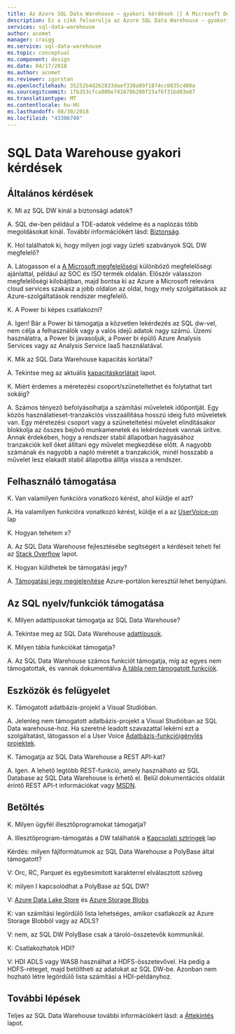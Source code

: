 ```yaml
---
title: Az Azure SQL Data Warehouse – gyakori kérdések |} A Microsoft Docs
description: Ez a cikk felsorolja az Azure SQL Data Warehouse – gyakori kérdések az ügyfelek és -fejlesztőket ki
services: sql-data-warehouse
author: acomet
manager: craigg
ms.service: sql-data-warehouse
ms.topic: conceptual
ms.component: design
ms.date: 04/17/2018
ms.author: acomet
ms.reviewer: igorstan
ms.openlocfilehash: 35252b4d262833daef330a89f1874cc0835c480a
ms.sourcegitcommit: 1fb353cfca800e741678b200f23af6f31bd03e87
ms.translationtype: MT
ms.contentlocale: hu-HU
ms.lasthandoff: 08/30/2018
ms.locfileid: "43306740"
---
```

# <a name="sql-data-warehouse-frequently-asked-questions"></a>SQL Data Warehouse gyakori kérdések

## <a name="general"></a>Általános kérdések

K. Mi az SQL DW kínál a biztonsági adatok?

A. SQL dw-ben például a TDE-adatok védelme és a naplózás több megoldásokat kínál. További információkért lásd: [Biztonság].

K. Hol találhatok ki, hogy milyen jogi vagy üzleti szabványok SQL DW megfelelő?

A. Látogasson el a [A Microsoft megfelelőségi] különböző megfelelőségi ajánlattal, például az SOC és ISO termék oldalán. Először válasszon megfelelőségi kilobájtban, majd bontsa ki az Azure a Microsoft releváns cloud services szakasz a jobb oldalon az oldal, hogy mely szolgáltatások az Azure-szolgáltatások rendszer megfelelő.

K. A Power bi képes csatlakozni?

A. Igen! Bár a Power bi támogatja a közvetlen lekérdezés az SQL dw-vel, nem célja a felhasználók vagy a valós idejű adatok nagy számú. Üzemi használatra, a Power bi javasoljuk, a Power bi épülő Azure Analysis Services vagy az Analysis Service IaaS használatával. 

K. Mik az SQL Data Warehouse kapacitás korlátai?

A. Tekintse meg az aktuális [kapacitáskorlátait] lapot. 

K. Miért érdemes a méretezési csoport/szüneteltethet és folytathat tart sokáig?

A. Számos tényező befolyásolhatja a számítási műveletek időpontját. Egy közös használatieset-tranzakciós visszaállítása hosszú ideig futó műveletek van. Egy méretezési csoport vagy a szüneteltetési művelet elindításakor blokkolja az összes bejövő munkamenetek és lekérdezések vannak ürítve. Annak érdekében, hogy a rendszer stabil állapotban hagyásához tranzakciók kell őket állítani egy művelet megkezdése előtt. A nagyobb számának és nagyobb a napló méretét a tranzakciók, minél hosszabb a művelet lesz elakadt stabil állapotba állítja vissza a rendszer.

## <a name="user-support"></a>Felhasználó támogatása

K. Van valamilyen funkcióra vonatkozó kérést, ahol küldje el azt?

A. Ha valamilyen funkcióra vonatkozó kérést, küldje el a az [UserVoice-on] lap

K. Hogyan tehetem x?

A. Az SQL Data Warehouse fejlesztésébe segítségért a kérdéseit teheti fel az [Stack Overflow] lapot. 

K. Hogyan küldhetek be támogatási jegy?

A. [Támogatási jegy megjelenítése] Azure-portálon keresztül lehet benyújtani.

## <a name="sql-languagefeature-support"></a>Az SQL nyelv/funkciók támogatása 

K. Milyen adattípusokat támogatja az SQL Data Warehouse?

A. Tekintse meg az SQL Data Warehouse [adattípusok].

K. Milyen tábla funkciókat támogatja?

A. Az SQL Data Warehouse számos funkciót támogatja, míg az egyes nem támogatottak, és vannak dokumentálva [A tábla nem támogatott funkciók].

## <a name="tooling-and-administration"></a>Eszközök és felügyelet

K. Támogatott adatbázis-projekt a Visual Studióban.

A. Jelenleg nem támogatott adatbázis-projekt a Visual Studióban az SQL Data warehouse-hoz. Ha szeretné leadott szavazattal lekérni ezt a szolgáltatást, látogasson el a User Voice [Adatbázis-funkcióigénylés projektek].

K. Támogatja az SQL Data Warehouse a REST API-kat?

A. Igen. A lehető legtöbb REST-funkció, amely használható az SQL Database az SQL Data Warehouse is érhető el. Belül dokumentációs oldalát érintő REST API-t információkat vagy [MSDN].


## <a name="loading"></a>Betöltés

K. Milyen ügyfél illesztőprogramokat támogatja?

A. Illesztőprogram-támogatás a DW találhatók a [Kapcsolati sztringek] lap

Kérdés: milyen fájlformátumok az SQL Data Warehouse a PolyBase által támogatott?

V: Orc, RC, Parquet és egybesimított karakterrel elválasztott szöveg

K: milyen I kapcsolódhat a PolyBase az SQL DW? 

V: [Azure Data Lake Store] és [Azure Storage Blobs]

K: van számítási legördülő lista lehetséges, amikor csatlakozik az Azure Storage Blobból vagy az ADLS? 

V: nem, az SQL DW PolyBase csak a tároló-összetevők kommunikál. 

K: Csatlakozhatok HDI?

V: HDI ADLS vagy WASB használhat a HDFS-összetevővel. Ha pedig a HDFS-réteget, majd betöltheti az adatokat az SQL DW-be. Azonban nem hozható létre legördülő lista számítási a HDI-példányhoz. 

## <a name="next-steps"></a>További lépések
Teljes az SQL Data Warehouse további információkért lásd: a [Áttekintés] lapot.


<!-- Article references -->
[UserVoice-on]: https://feedback.azure.com/forums/307516-sql-data-warehouse
[Kapcsolati sztringek]: ./sql-data-warehouse-connection-strings.md
[Stack Overflow]: http://stackoverflow.com/questions/tagged/azure-sqldw
[Támogatási jegy megjelenítése]: ./sql-data-warehouse-get-started-create-support-ticket.md
[Biztonság]: ./sql-data-warehouse-overview-manage-security.md
[A Microsoft megfelelőségi]: https://www.microsoft.com/en-us/trustcenter/compliance/complianceofferings
[kapacitáskorlátait]: ./sql-data-warehouse-service-capacity-limits.md
[adattípusok]: ./sql-data-warehouse-tables-data-types.md
[A tábla nem támogatott funkciók]: ./sql-data-warehouse-tables-overview.md#unsupported-table-features
[Azure Data Lake Store]: ./sql-data-warehouse-load-from-azure-data-lake-store.md
[Azure Storage Blobs]: ./sql-data-warehouse-load-from-azure-blob-storage-with-polybase.md
[Adatbázis-funkcióigénylés projektek]: https://feedback.azure.com/forums/307516-sql-data-warehouse/suggestions/13313247-database-project-from-visual-studio-to-support-azu
[MSDN]: https://msdn.microsoft.com/library/azure/mt163685.aspx
[Áttekintés]: ./sql-data-warehouse-overview-faq.md
